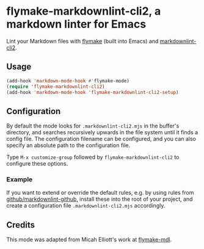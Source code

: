 # flymake-markdownlint-cli2, a markdown linter for Emacs


Lint your Markdown files with
[flymake](https://www.gnu.org/software/emacs/manual/html_node/flymake/index.html)
(built into Emacs) and
[markdownlint-cli2](https://github.com/DavidAnson/markdownlint-cli2).

## Usage

```lisp
(add-hook 'markdown-mode-hook #'flymake-mode)
(require 'flymake-markdownlint-cli2)
(add-hook 'markdown-mode-hook 'flymake-markdownlint-cli2-setup)
```

## Configuration

By default the mode looks for `.markdownlint-cli2.mjs` in the buffer's
directory, and searches recursively upwards in the file system until
it finds a config file.  The configuration filename can be configured,
and you can also specify an absolute path to the configuration file.

Type `M-x customize-group` followed by `flymake-markdownlint-cli2` to
configure these options.

### Example

If you want to extend or override the default rules, e.g. by using rules
from [github/markdownlint-github](https://github.com/github/markdownlint-github),
install these into the root of your project, and create a configuration
file `.markdownlint-cli2.mjs` accordingly.

## Credits

This mode was adapted from Micah Elliott's work at
[flymake-mdl](https://github.com/MicahElliott/flymake-mdl).
